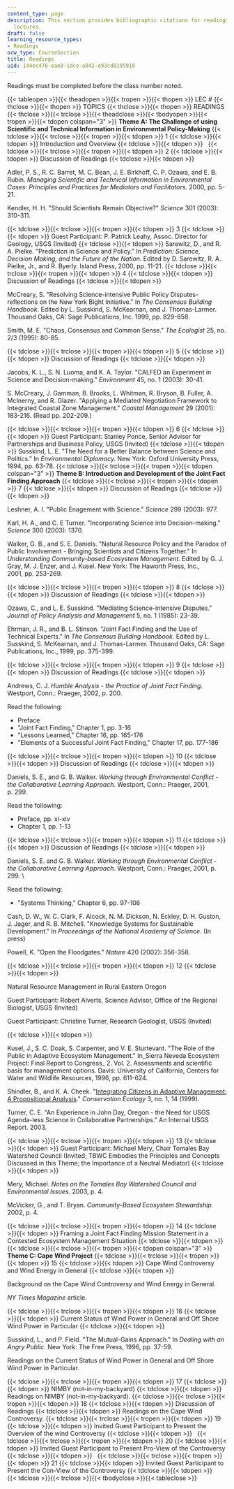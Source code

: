 ```yaml
---
content_type: page
description: This section provides bibliographic citations for readings assigned to
  lectures.
draft: false
learning_resource_types:
- Readings
ocw_type: CourseSection
title: Readings
uid: 144ec476-eae0-1dce-a842-e93cd8105910
---
```

Readings must be completed before the class number noted.

{{< tableopen >}}{{< theadopen >}}{{< tropen >}}{{< thopen >}}
LEC #
{{< thclose >}}{{< thopen >}}
TOPICS
{{< thclose >}}{{< thopen >}}
READINGS
{{< thclose >}}{{< trclose >}}{{< theadclose >}}{{< tbodyopen >}}{{< tropen >}}{{< tdopen colspan="3" >}}
**Theme A: The Challenge of using Scientific and Technical Information in Environmental Policy-Making**
{{< tdclose >}}{{< trclose >}}{{< tropen >}}{{< tdopen >}}
1
{{< tdclose >}}{{< tdopen >}}
Introduction and Overview
{{< tdclose >}}{{< tdopen >}}
 
{{< tdclose >}}{{< trclose >}}{{< tropen >}}{{< tdopen >}}
2
{{< tdclose >}}{{< tdopen >}}
Discussion of Readings
{{< tdclose >}}{{< tdopen >}}

Adler, P. S., R. C. Barret, M. C. Bean, J. E. Birkhoff, C. P. Ozawa, and E. B. Rubin. *Managing Scientific and Technical Information in Environmental Cases: Principles and Practices for Mediators and Facilitators.* 2000, pp. 5-21.

Kendler, H. H. "Should Scientists Remain Objective?" *Science* 301 (2003): 310-311.

{{< tdclose >}}{{< trclose >}}{{< tropen >}}{{< tdopen >}}
3
{{< tdclose >}}{{< tdopen >}}
Guest Participant: P. Patrick Leahy, Assoc. Director for Geology, USGS (Invited)
{{< tdclose >}}{{< tdopen >}}
Sarewitz, D., and R. A. Pielke. "Prediction in Science and Policy." In *Prediction: Science, Decision Making, and the Future of the Nation*. Edited by D. Sarewitz, R. A. Pielke, Jr., and R. Byerly. Island Press, 2000, pp. 11-21.
{{< tdclose >}}{{< trclose >}}{{< tropen >}}{{< tdopen >}}
4
{{< tdclose >}}{{< tdopen >}}
Discussion of Readings
{{< tdclose >}}{{< tdopen >}}

McCreary, S. "Resolving Science-intensive Public Policy Disputes-reflections on the New York Bight Initiative." In *The Consensus Building Handbook.* Edited by L. Susskind, S. McKearnan, and J. Thomas-Larmer. Thousand Oaks, CA: Sage Publications, Inc. 1999, pp. 829-858.

Smith, M. E. "Chaos, Consensus and Common Sense." *The Ecologist* 25, no. 2/3 (1995): 80-85.

{{< tdclose >}}{{< trclose >}}{{< tropen >}}{{< tdopen >}}
5
{{< tdclose >}}{{< tdopen >}}
Discussion of Readings
{{< tdclose >}}{{< tdopen >}}

Jacobs, K. L., S. N. Luoma, and K. A. Taylor. "CALFED an Experiment in Science and Decision-making." *Environment* 45, no. 1 (2003): 30-41.

S. McCreary, J. Gamman, B. Brooks, L. Whitman, R. Bryson, B. Fuller, A. McInerny, and R. Glazer. "Applying a Mediated Negotiation Framework to Integrated Coastal Zone Management." *Coastal Management* 29 (2001): 183-216. (Read pp. 202-209.)

{{< tdclose >}}{{< trclose >}}{{< tropen >}}{{< tdopen >}}
6
{{< tdclose >}}{{< tdopen >}}
Guest Participant: Stanley Ponce, Senior Advisor for Partnerships and Business Policy, USGS (Invited)
{{< tdclose >}}{{< tdopen >}}
Susskind, L. E. "The Need for a Better Balance between Science and Politics." In *Environmental Diplomacy.* New York: Oxford University Press, 1994, pp. 63-78.
{{< tdclose >}}{{< trclose >}}{{< tropen >}}{{< tdopen colspan="3" >}}
**Theme B: Introduction and Development of the Joint Fact Finding Approach**
{{< tdclose >}}{{< trclose >}}{{< tropen >}}{{< tdopen >}}
7
{{< tdclose >}}{{< tdopen >}}
Discussion of Readings
{{< tdclose >}}{{< tdopen >}}

Leshner, A. I. "Public Enagement with Science." *Science* 299 (2003): 977.

Karl, H. A., and C. E Turner. "Incorporating Science into Decision-making." *Science* 300 (2003): 1370.

Walker, G. B., and S. E. Daniels. "Natural Resource Policy and the Paradox of Public Involvement - Bringing Scientists and Citizens Together." In *Understanding Community-based Ecosystem Management.* Edited by G. J. Gray, M. J. Enzer, and J. Kusel. New York: The Haworth Press, Inc., 2001, pp. 253-269.

{{< tdclose >}}{{< trclose >}}{{< tropen >}}{{< tdopen >}}
8
{{< tdclose >}}{{< tdopen >}}
Discussion of Readings
{{< tdclose >}}{{< tdopen >}}

Ozawa, C., and L. E. Susskind. "Mediating Science-intensive Disputes." *Journal of Policy Analysis and Management* 5, no. 1 (1985): 23-39.

Ehrman, J. R., and B. L. Stinson. "Joint Fact Finding and the Use of Technical Experts." In *The Consensus Building Handbook.* Edited by L. Susskind, S. McKearnan, and J. Thomas-Larmer. Thousand Oaks, CA: Sage Publications, Inc., 1999, pp. 375-399.

{{< tdclose >}}{{< trclose >}}{{< tropen >}}{{< tdopen >}}
9
{{< tdclose >}}{{< tdopen >}}
Discussion of Readings
{{< tdclose >}}{{< tdopen >}}

Andrews, C. J. *Humble Analysis - the Practice of Joint Fact Finding.* Westport, Conn.: Praeger, 2002, p. 200. 

Read the following: 

- Preface 
- "Joint Fact Finding," Chapter 1, pp. 3-16 
- "Lessons Learned," Chapter 16, pp. 165-176 
- "Elements of a Successful Joint Fact Finding," Chapter 17, pp. 177-186

{{< tdclose >}}{{< trclose >}}{{< tropen >}}{{< tdopen >}}
10
{{< tdclose >}}{{< tdopen >}}
Discussion of Readings
{{< tdclose >}}{{< tdopen >}}

Daniels, S. E., and G. B. Walker. *Working through Environmental Conflict - the Collaborative Learning Approach*. Westport, Conn.: Praeger, 2001, p. 299. 

Read the following: 

- Preface, pp. xi-xiv 
- Chapter 1, pp. 1-13

{{< tdclose >}}{{< trclose >}}{{< tropen >}}{{< tdopen >}}
11
{{< tdclose >}}{{< tdopen >}}
Discussion of Readings
{{< tdclose >}}{{< tdopen >}}

Daniels, S. E. and G. B. Walker. *Working through Environmental Conflict - the Collaborative Learning Approach*. Westport, Conn.: Praeger, 2001, p. 299. \\

Read the following: 

- "Systems Thinking," Chapter 6, pp. 97-106

Cash, D. W., W. C. Clark, F. Alcock, N. M. Dickson, N. Eckley, D. H. Guston, J. Jager, and R. B. Mitchell. "Knowledge Systems for Sustainable Development." In *Proceedings of the National Academy of Science*. (In press)

Powell, K. "Open the Floodgates." *Nature* 420 (2002): 356-358.

{{< tdclose >}}{{< trclose >}}{{< tropen >}}{{< tdopen >}}
12
{{< tdclose >}}{{< tdopen >}}

Natural Resource Management in Rural Eastern Oregon

Guest Participant: Robert Alverts, Science Advisor, Office of the Regional Biologist, USGS (Invited)

Guest Participant: Christine Turner, Research Geologist, USGS (Invited)

{{< tdclose >}}{{< tdopen >}}

Kusel, J., S. C. Doak, S. Carpenter, and V. E. Sturtevant. "The Role of the Public in Adaptive Ecosystem Management." In\_Sierra Neveda Ecosystem Project: Final Report to Congress\_ 2. Vol. 2. Assessments and scientific basis for management options. Davis: University of California, Centers for Water and Wildlife Resources, 1996, pp. 611-624.

Shindler, B., and K. A. Cheek. "[Integrating Citizens in Adaptive Management: A Propositional Analysis](https://www.researchgate.net/publication/42763224_Integrating_Citizens_in_Adaptive_Management_A_Propositional_Analysis)." *Conservation Ecology* 3, no. 1, 14 (1999).

Turner, C. E. "An Experience in John Day, Oregon - the Need for USGS Agenda-less Science in Collaborative Partnerships." An Internal USGS Report. 2003.

{{< tdclose >}}{{< trclose >}}{{< tropen >}}{{< tdopen >}}
13
{{< tdclose >}}{{< tdopen >}}
Guest Participant: Michael Mery, Chair Tomales Bay Watershed Council (Invited; TBWC Embodies the Principles and Concepts Discussed in this Theme; the Importance of a Neutral Mediator)
{{< tdclose >}}{{< tdopen >}}

Mery, Michael. *Notes on the Tomales Bay Watershed Council and Environmental Issues.* 2003, p. 4.

McVicker, G., and T. Bryan. *Community-Based Ecosystem Stewardship.* 2002, p. 4.

{{< tdclose >}}{{< trclose >}}{{< tropen >}}{{< tdopen >}}
14
{{< tdclose >}}{{< tdopen >}}
Framing a Joint Fact Finding Mission Statement in a Contested Ecosystem Management Situation
{{< tdclose >}}{{< tdopen >}}
 
{{< tdclose >}}{{< trclose >}}{{< tropen >}}{{< tdopen colspan="3" >}}
**Theme C: Cape Wind Project**
{{< tdclose >}}{{< trclose >}}{{< tropen >}}{{< tdopen >}}
15
{{< tdclose >}}{{< tdopen >}}
Cape Wind Controversy and Wind Energy in General
{{< tdclose >}}{{< tdopen >}}

Background on the Cape Wind Controversy and Wind Energy in General.

*NY Times Magazine* article.

{{< tdclose >}}{{< trclose >}}{{< tropen >}}{{< tdopen >}}
16
{{< tdclose >}}{{< tdopen >}}
Current Status of Wind Power in General and Off Shore Wind Power in Particular
{{< tdclose >}}{{< tdopen >}}

Susskind, L., and P. Field. "The Mutual-Gains Approach." In *Dealing with an* *Angry Public.* New York: The Free Press, 1996, pp. 37-59.

Readings on the Current Status of Wind Power in General and Off Shore Wind Power in Particular.

{{< tdclose >}}{{< trclose >}}{{< tropen >}}{{< tdopen >}}
17
{{< tdclose >}}{{< tdopen >}}
NIMBY (not-in-my-backyard)
{{< tdclose >}}{{< tdopen >}}
Readings on NIMBY (not-in-my-backyard).
{{< tdclose >}}{{< trclose >}}{{< tropen >}}{{< tdopen >}}
18
{{< tdclose >}}{{< tdopen >}}
Discussion of Readings
{{< tdclose >}}{{< tdopen >}}
Readings on the Cape Wind Controversy.
{{< tdclose >}}{{< trclose >}}{{< tropen >}}{{< tdopen >}}
19
{{< tdclose >}}{{< tdopen >}}
Invited Guest Participant to Present the Overview of the wind Controversy
{{< tdclose >}}{{< tdopen >}}
 
{{< tdclose >}}{{< trclose >}}{{< tropen >}}{{< tdopen >}}
20
{{< tdclose >}}{{< tdopen >}}
Invited Guest Participant to Present Pro-View of the Controversy
{{< tdclose >}}{{< tdopen >}}
 
{{< tdclose >}}{{< trclose >}}{{< tropen >}}{{< tdopen >}}
21
{{< tdclose >}}{{< tdopen >}}
Invited Guest Participant to Present the Con-View of the Controversy
{{< tdclose >}}{{< tdopen >}}
 
{{< tdclose >}}{{< trclose >}}{{< tbodyclose >}}{{< tableclose >}}